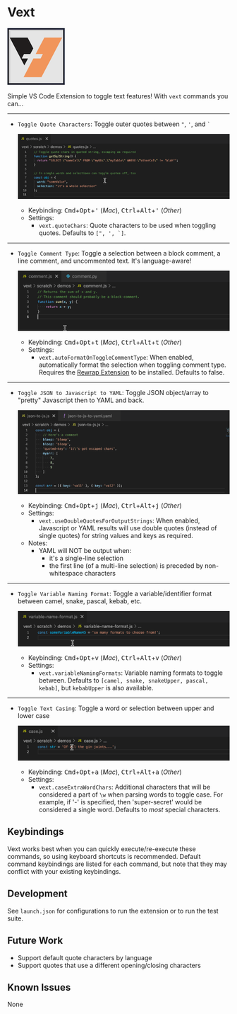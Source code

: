 # Vext

![Vext Icon](resources/vext-icon.png)

Simple VS Code Extension to toggle text features! With `vext` commands you can...

***
- `Toggle Quote Characters`: Toggle outer quotes between `"`, `'`, and ``` ` ```

  ![Quotes Demo](resources/demos/quotes.gif)
  - Keybinding: <kbd>Cmd</kbd>+<kbd>Opt</kbd>+<kbd>'</kbd> (_Mac_), <kbd>Ctrl</kbd>+<kbd>Alt</kbd>+<kbd>'</kbd> (_Other_)
  - Settings:
    - `vext.quoteChars`: Quote characters to be used when toggling quotes. Defaults to ```[", ', `]```.
***

- `Toggle Comment Type`: Toggle a selection between a block comment, a line comment, and uncommented text. It's language-aware!

  ![Comment Demo](resources/demos/comment.gif)
  - Keybinding: <kbd>Cmd</kbd>+<kbd>Opt</kbd>+<kbd>t</kbd> (_Mac_), <kbd>Ctrl</kbd>+<kbd>Alt</kbd>+<kbd>t</kbd> (_Other_)
  - Settings:
    - `vext.autoFormatOnToggleCommentType`: When enabled, automatically format the selection when toggling comment type. Requires the [Rewrap Extension](https://marketplace.visualstudio.com/items?itemName=stkb.rewrap) to be installed. Defaults to false.
***

- `Toggle JSON to Javascript to YAML`: Toggle JSON object/array to "pretty" Javascript then to YAML and back.

  ![JSON-to-JS-to-YAML Demo](resources/demos/json-to-js-to-yaml.gif)
  - Keybinding: <kbd>Cmd</kbd>+<kbd>Opt</kbd>+<kbd>j</kbd> (_Mac_), <kbd>Ctrl</kbd>+<kbd>Alt</kbd>+<kbd>j</kbd> (_Other_)
  - Settings:
    - `vext.useDoubleQuotesForOutputStrings`: When enabled, Javascript or YAML results will use double quotes (instead of single quotes) for string values and keys as required.
  - Notes:
    - YAML will NOT be output when:
      - it's a single-line selection
      - the first line (of a multi-line selection) is preceded by non-whitespace characters
***

- `Toggle Variable Naming Format`: Toggle a variable/identifier format between camel, snake, pascal, kebab, etc.

  ![Variable Format Demo](resources/demos/variable-format.gif)
  - Keybinding: <kbd>Cmd</kbd>+<kbd>Opt</kbd>+<kbd>v</kbd> (_Mac_), <kbd>Ctrl</kbd>+<kbd>Alt</kbd>+<kbd>v</kbd> (_Other_)
  - Settings:
    - `vext.variableNamingFormats`: Variable naming formats to toggle between. Defaults to ```[camel, snake, snakeUpper, pascal, kebab]```, but `kebabUpper` is also available.
***

- `Toggle Text Casing`: Toggle a word or selection between upper and lower case

  ![Casing Demo](resources/demos/casing.gif)
  - Keybinding: <kbd>Cmd</kbd>+<kbd>Opt</kbd>+<kbd>a</kbd> (_Mac_), <kbd>Ctrl</kbd>+<kbd>Alt</kbd>+<kbd>a</kbd> (_Other_)
  - Settings:
    - `vext.caseExtraWordChars`: Additional characters that will be considered a part of `\w` when parsing words to toggle case. For example, if '-' is specified, then 'super-secret' would be considered a single word. Defaults to _most_ special characters.

## Keybindings

Vext works best when you can quickly execute/re-execute these commands, so using keyboard shortcuts is recommended. Default command keybindings are listed for each command, but note that they may conflict with your existing keybindings.

## Development

See `launch.json` for configurations to run the extension or to run the test suite.

## Future Work
- Support default quote characters by language
- Support quotes that use a different opening/closing characters

## Known Issues

None